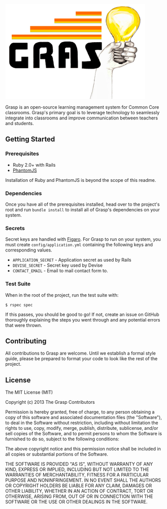 ![Grasp](app/assets/images/grasp.png)

Grasp is an open-source learning management system for Common Core classrooms.
Grasp's primary goal is to leverage technology to seamlessly integrate into
classrooms and improve communication between teachers and students.

## Getting Started

### Prerequisites

* Ruby 2.0+ with Rails
* [PhantomJS](http://phantomjs.org/)

Installation of Ruby and PhantomJS is beyond the scope of this readme.

### Dependencies

Once you have all of the prerequisites installed, head over to the project's
root and run `bundle install` to install all of Grasp's dependencies on your
system.

### Secrets

Secret keys are handled with [Figaro](https://github.com/laserlemon/figaro).
For Grasp to run on your system, you must create `config/application.yml`
containing the following keys and corresponding values.

* `APPLICATION_SECRET` - Application secret as used by Rails
* `DEVISE_SECRET` - Secret key used by Devise
* `CONTACT_EMAIL` - Email to mail contact form to.

### Test Suite

When in the root of the project, run the test suite with:

    $ rspec spec

If this passes, you should be good to go! If not, create an issue on GitHub
thoroughly explaining the steps you went through and any potential errors that
were thrown.

## Contributing

All contributions to Grasp are welcome. Until we establish a formal style
guide, please be prepared to format your code to look like the rest of the
project.

## License

The MIT License (MIT)

Copyright (c) 2013 The Grasp Contributors

Permission is hereby granted, free of charge, to any person obtaining a copy
of this software and associated documentation files (the "Software"), to deal
in the Software without restriction, including without limitation the rights
to use, copy, modify, merge, publish, distribute, sublicense, and/or sell
copies of the Software, and to permit persons to whom the Software is
furnished to do so, subject to the following conditions:

The above copyright notice and this permission notice shall be included in
all copies or substantial portions of the Software.

THE SOFTWARE IS PROVIDED "AS IS", WITHOUT WARRANTY OF ANY KIND, EXPRESS OR
IMPLIED, INCLUDING BUT NOT LIMITED TO THE WARRANTIES OF MERCHANTABILITY,
FITNESS FOR A PARTICULAR PURPOSE AND NONINFRINGEMENT. IN NO EVENT SHALL THE
AUTHORS OR COPYRIGHT HOLDERS BE LIABLE FOR ANY CLAIM, DAMAGES OR OTHER
LIABILITY, WHETHER IN AN ACTION OF CONTRACT, TORT OR OTHERWISE, ARISING FROM,
OUT OF OR IN CONNECTION WITH THE SOFTWARE OR THE USE OR OTHER DEALINGS IN
THE SOFTWARE.
